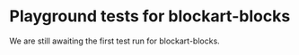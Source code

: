# Playground tests for blockart-blocks
We are still awaiting the first test run for blockart-blocks.

